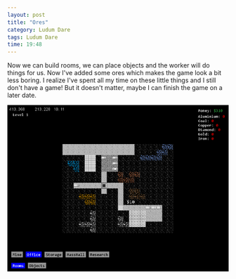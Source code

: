 ```yaml
---
layout: post
title: "Ores"
category: Ludum Dare
tags: Ludum Dare
time: 19:48
---
```


Now we can build rooms, we can place objects and the worker will do things for us. Now I've added some ores which makes the game look a bit less boring. I realize I've spent all my time on these little things and I still don't have a game! But it doesn't matter, maybe I can finish the game on a later date.

![Oooh, is that diamond?](/images/ld29/ores.png)

